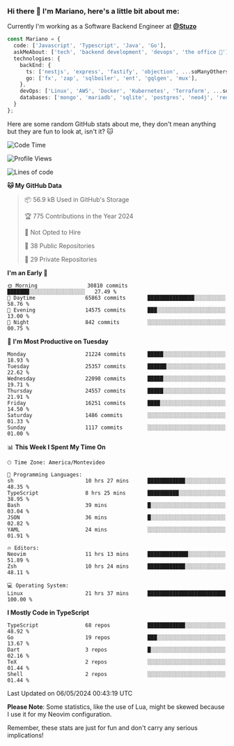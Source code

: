 ### Hi there 👋 I'm Mariano, here's a little bit about me:

Currently I'm working as a Software Backend Engineer at [**@Stuzo**](https://www.stuzo.com/)

```ts
const Mariano = {
  code: ['Javascript', 'Typescript', 'Java', 'Go'],
  askMeAbout: ['tech', 'backend development', 'devops', 'the office 💼'],
  technologies: {
    backEnd: {
      ts: ['nestjs', 'express', 'fastify', 'objection', ...soManyOthersFrameworks],
      go: ['fx', 'zap', 'sqlboiler', 'ent', 'gqlgen', 'mux'],
    },
    devOps: ['Linux', 'AWS', 'Docker', 'Kubernetes', 'Terraform', ...soManyOthersTools],
    databases: ['mongo', 'mariadb', 'sqlite', 'postgres', 'neo4j', 'redis', ...],
  }
};
```

Here are some random GitHub stats about me, they don't mean anything but they are fun to look at, isn't it? 🐱

<!--START_SECTION:waka-->
![Code Time](http://img.shields.io/badge/Code%20Time-1%2C931%20hrs%2014%20mins-blue)

![Profile Views](http://img.shields.io/badge/Profile%20Views-0-blue)

![Lines of code](https://img.shields.io/badge/From%20Hello%20World%20I%27ve%20Written-20.5%20million%20lines%20of%20code-blue)

**🐱 My GitHub Data** 

> 📦 56.9 kB Used in GitHub's Storage 
 > 
> 🏆 775 Contributions in the Year 2024
 > 
> 🚫 Not Opted to Hire
 > 
> 📜 38 Public Repositories 
 > 
> 🔑 29 Private Repositories 
 > 
**I'm an Early 🐤** 

```text
🌞 Morning                30810 commits       ███████░░░░░░░░░░░░░░░░░░   27.49 % 
🌆 Daytime                65863 commits       ███████████████░░░░░░░░░░   58.76 % 
🌃 Evening                14575 commits       ███░░░░░░░░░░░░░░░░░░░░░░   13.00 % 
🌙 Night                  842 commits         ░░░░░░░░░░░░░░░░░░░░░░░░░   00.75 % 
```
📅 **I'm Most Productive on Tuesday** 

```text
Monday                   21224 commits       █████░░░░░░░░░░░░░░░░░░░░   18.93 % 
Tuesday                  25357 commits       ██████░░░░░░░░░░░░░░░░░░░   22.62 % 
Wednesday                22098 commits       █████░░░░░░░░░░░░░░░░░░░░   19.71 % 
Thursday                 24557 commits       █████░░░░░░░░░░░░░░░░░░░░   21.91 % 
Friday                   16251 commits       ████░░░░░░░░░░░░░░░░░░░░░   14.50 % 
Saturday                 1486 commits        ░░░░░░░░░░░░░░░░░░░░░░░░░   01.33 % 
Sunday                   1117 commits        ░░░░░░░░░░░░░░░░░░░░░░░░░   01.00 % 
```


📊 **This Week I Spent My Time On** 

```text
🕑︎ Time Zone: America/Montevideo

💬 Programming Languages: 
sh                       10 hrs 27 mins      ████████████░░░░░░░░░░░░░   48.35 % 
TypeScript               8 hrs 25 mins       ██████████░░░░░░░░░░░░░░░   38.95 % 
Bash                     39 mins             █░░░░░░░░░░░░░░░░░░░░░░░░   03.04 % 
JSON                     36 mins             █░░░░░░░░░░░░░░░░░░░░░░░░   02.82 % 
YAML                     24 mins             ░░░░░░░░░░░░░░░░░░░░░░░░░   01.91 % 

🔥 Editors: 
Neovim                   11 hrs 13 mins      █████████████░░░░░░░░░░░░   51.89 % 
Zsh                      10 hrs 24 mins      ████████████░░░░░░░░░░░░░   48.11 % 

💻 Operating System: 
Linux                    21 hrs 37 mins      █████████████████████████   100.00 % 
```

**I Mostly Code in TypeScript** 

```text
TypeScript               68 repos            ████████████░░░░░░░░░░░░░   48.92 % 
Go                       19 repos            ███░░░░░░░░░░░░░░░░░░░░░░   13.67 % 
Dart                     3 repos             █░░░░░░░░░░░░░░░░░░░░░░░░   02.16 % 
TeX                      2 repos             ░░░░░░░░░░░░░░░░░░░░░░░░░   01.44 % 
Shell                    2 repos             ░░░░░░░░░░░░░░░░░░░░░░░░░   01.44 % 
```




 Last Updated on 06/05/2024 00:43:19 UTC
<!--END_SECTION:waka-->

**Please Note**: Some statistics, like the use of Lua, might be skewed because I use it for my Neovim configuration.

Remember, these stats are just for fun and don't carry any serious implications!
